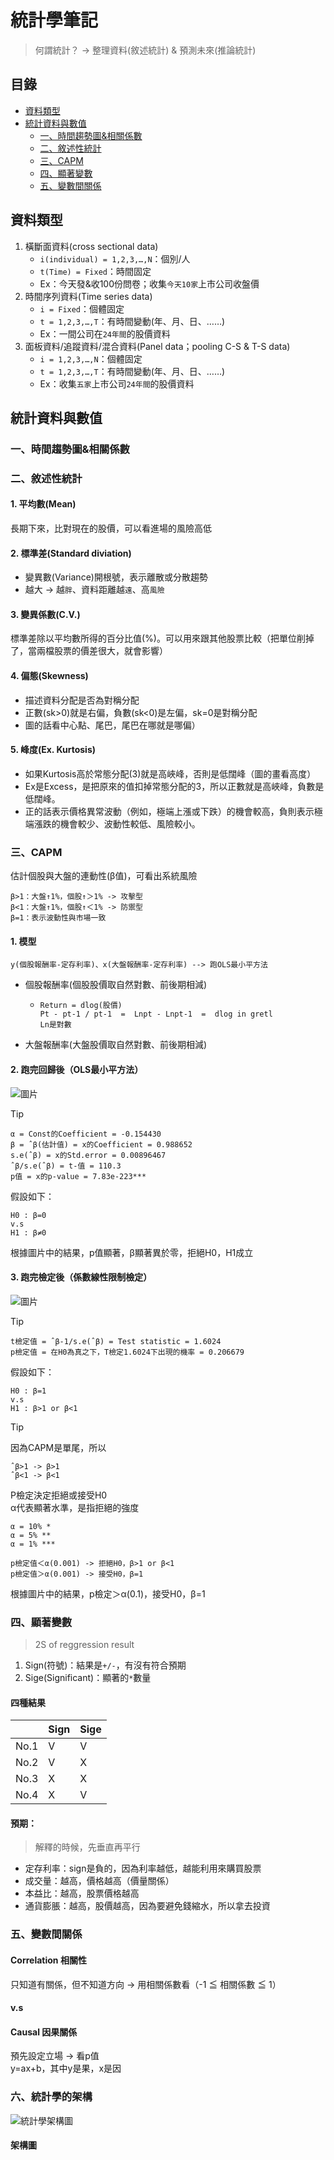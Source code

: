 # 統計學筆記
> 何謂統計？ -> 整理資料(敘述統計) & 預測未來(推論統計)

## 目錄
- [資料類型](#資料類型)
- [統計資料與數值](#統計資料與數值)
  * [一、時間趨勢圖&相關係數](#一、時間趨勢圖&相關係數)
  * [二、敘述性統計](#二、敘述性統計)
  * [三、CAPM](#三、capm)
  * [四、顯著變數](#四、顯著變數)
  * [五、變數間關係](#五、變數間關係)

## 資料類型
1. 橫斷面資料(cross sectional data)
   - ```i(individual) = 1,2,3,…,N```：個別/人
   - ```t(Time) = Fixed```：時間固定
   - Ex：今天發&收100份問卷；收集```今天10家```上市公司收盤價
2. 時間序列資料(Time series data)
   - ```i = Fixed```：個體固定
   - ```t = 1,2,3,…,T```：有時間變動(年、月、日、……)
   - Ex：一間公司在```24年間```的股價資料
3. 面板資料/追蹤資料/混合資料(Panel data；pooling C-S & T-S data)
	 - ```i = 1,2,3,…,N```：個體固定
   - ```t = 1,2,3,…,T```：有時間變動(年、月、日、……)
   - Ex：收集```五家```上市公司```24年間```的股價資料

## 統計資料與數值
### 一、時間趨勢圖&相關係數
### 二、敘述性統計
#### 1. 平均數(Mean)
長期下來，比對現在的股價，可以看進場的風險高低
#### 2. 標準差(Standard diviation)
- 變異數(Variance)開根號，表示離散或分散趨勢
- 越大 → 越```胖```、資料距離越```遠```、高```風險```
#### 3. 變異係數(C.V.)
標準差除以平均數所得的百分比值(%)。可以用來跟其他股票比較（把單位削掉了，當兩檔股票的價差很大，就會影響）
#### 4. 偏態(Skewness)
- 描述資料分配是否為對稱分配
- 正數(sk>0)就是右偏，負數(sk<0)是左偏，sk=0是對稱分配
- 圖的話看中心點、尾巴，尾巴在哪就是哪偏）
#### 5. 峰度(Ex. Kurtosis)
- 如果Kurtosis高於常態分配(3)就是高峽峰，否則是低闊峰（圖的畫看高度）  
- Ex是Excess，是把原來的值扣掉常態分配的3，所以正數就是高峽峰，負數是低闊峰。  
- 正的話表示價格異常波動（例如，極端上漲或下跌）的機會較高，負則表示極端漲跌的機會較少、波動性較低、風險較小。

### 三、CAPM
估計個股與大盤的連動性(β值)，可看出系統風險
```
β>1：大盤↑1%，個股↑＞1% -> 攻擊型
β<1：大盤↑1%，個股↑＜1% -> 防禦型
β=1：表示波動性與市場一致
```
#### 1. 模型
```y(個股報酬率-定存利率)、x(大盤報酬率-定存利率) --> 跑OLS最小平方法```
- 個股報酬率(個股股價取自然對數、前後期相減)
  - ```
    Return = dlog(股價)
    Pt - pt-1 / pt-1  =  Lnpt - Lnpt-1  =  dlog in gretl
    Ln是對數
    ```
- 大盤報酬率(大盤股價取自然對數、前後期相減)

#### 2. 跑完回歸後（OLS最小平方法）
![圖片](期末作業/跑gretl程式資料/md圖片/CAPM跑完後結果.png)

> [!TIP]
> ```α = Const的Coefficient = -0.154430```  
> ```β = ˆβ(估計值) = x的Coefficient = 0.988652```  
> ```s.e(ˆβ) = x的Std.error = 0.00896467```  
> ```ˆβ/s.e(ˆβ) = t-值 = 110.3```  
> ```p值 = x的p-value = 7.83e-223***```

假設如下：  
```
H0 : β=0
v.s
H1 : β≠0
```
根據圖片中的結果，p值顯著，β顯著異於零，拒絕H0，H1成立
#### 3. 跑完檢定後（係數線性限制檢定）
![圖片](期末作業/跑gretl程式資料/md圖片/CAPM線性限制結果.png)

> [!TIP]
> ```t檢定值 = ˆβ-1/s.e(ˆβ) = Test statistic = 1.6024```  
> ```p檢定值 = 在H0為真之下，T檢定1.6024下出現的機率 = 0.206679```  

假設如下：
```
H0 : β=1
v.s
H1 : β>1 or β<1
```

> [!TIP]
> 因為CAPM是單尾，所以  
> ```
> ˆβ>1 -> β>1
> ˆβ<1 -> β<1
> ```  
> P檢定決定拒絕或接受H0  
> α代表顯著水準，是指拒絕的強度  
> ```
> α = 10% *
> α = 5% **
> α = 1% ***
> ```   
> ```
> p檢定值＜α(0.001) -> 拒絕H0，β>1 or β<1
> p檢定值＞α(0.001) -> 接受H0，β=1
> ```

根據圖片中的結果，p檢定＞α(0.1)，接受H0，β=1

### 四、顯著變數
> 2S of reggression result
1. Sign(符號)：結果是```+/-```，有沒有符合預期
2. Sige(Significant)：顯著的```*```數量  

#### 四種結果
|      | Sign | Sige |
| ---- | ---- | ---- |
| No.1 | V | V |
| No.2 | V | X |
| No.3 | X | X |
| No.4 | X | V |

#### 預期：
> 解釋的時候，先垂直再平行
- 定存利率：sign是負的，因為利率越低，越能利用來購買股票
- 成交量：越高，價格越高（價量關係）
- 本益比：越高，股票價格越高
- 通貨膨脹：越高，股價越高，因為要避免錢縮水，所以拿去投資

### 五、變數間關係
#### Correlation 相關性
只知道有關係，但不知道方向 -> 用相關係數看（-1 ≦ 相關係數 ≦ 1）  
#### v.s 
#### Causal 因果關係
預先設定立場 -> 看p值   
y=ax+b，其中y是果，x是因

### 六、統計學的架構
![統計學架構圖](圖片/統計學_架構圖.png)
#### 架構圖
